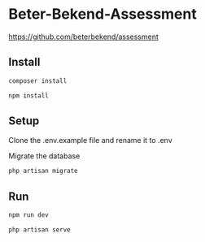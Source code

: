 # Beter-Bekend-Assessment
https://github.com/beterbekend/assessment

## Install
```bash
composer install
```
```bash
npm install
```

## Setup
Clone the .env.example file and rename it to .env

Migrate the database
```bash
php artisan migrate
```

## Run
```bash
npm run dev
```
```bash
php artisan serve
```
